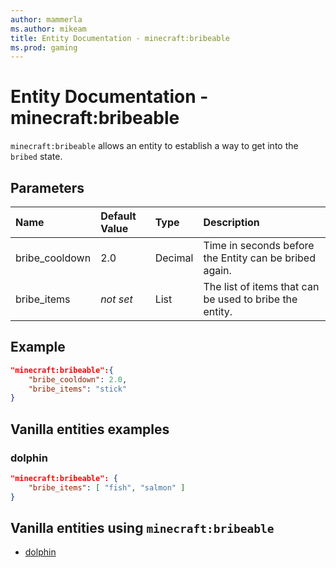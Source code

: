 ```yaml
---
author: mammerla
ms.author: mikeam
title: Entity Documentation - minecraft:bribeable
ms.prod: gaming
---
```


# Entity Documentation - minecraft:bribeable

`minecraft:bribeable` allows an entity to establish a way to get into the `bribed` state.

## Parameters

|Name |Default Value  |Type  |Description  |
|:----------|:----------|:----------|:----------|
|bribe_cooldown| 2.0| Decimal| Time in seconds before the Entity can be bribed again. |
|bribe_items|*not set* | List|  The list of items that can be used to bribe the entity. |

## Example

```json
"minecraft:bribeable":{
    "bribe_cooldown": 2.0,
    "bribe_items": "stick"
}
```

## Vanilla entities examples

### dolphin

```json
"minecraft:bribeable": {
    "bribe_items": [ "fish", "salmon" ]
}
```

## Vanilla entities using `minecraft:bribeable`

- [dolphin](../../../../Source/VanillaBehaviorPack_Snippets/entities/dolphin.md)
